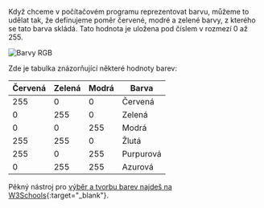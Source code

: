 Když chceme v počítačovém programu reprezentovat barvu, můžeme to udělat tak, že definujeme poměr červené, modré a zelené barvy, z kterého se tato barva skládá. Tato hodnota je uložena pod číslem v rozmezí 0 až 255.

![Barvy RGB](images/RGB.gif)

Zde je tabulka znázorňující některé hodnoty barev:

| Červená | Zelená | Modrá | Barva     |
| ------- | ------ | ----- | --------- |
| 255     | 0      | 0     | Červená   |
| 0       | 255    | 0     | Zelená    |
| 0       | 0      | 255   | Modrá     |
| 255     | 255    | 0     | Žlutá     |
| 255     | 0      | 255   | Purpurová |
| 0       | 255    | 255   | Azurová   |

Pěkný nástroj pro [výběr a tvorbu barev najdeš na W3Schools](https://www.w3schools.com/colors/colors_rgb.asp){:target="_blank"}.